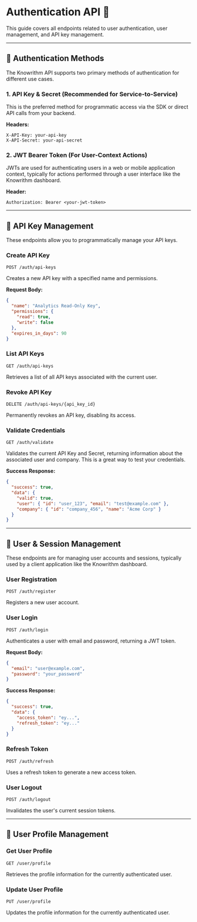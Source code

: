 # Authentication API 🔐

This guide covers all endpoints related to user authentication, user management, and API key management.

---

## 🎯 Authentication Methods

The Knowrithm API supports two primary methods of authentication for different use cases.

### 1. API Key & Secret (Recommended for Service-to-Service)

This is the preferred method for programmatic access via the SDK or direct API calls from your backend.

**Headers:**
```http
X-API-Key: your-api-key
X-API-Secret: your-api-secret
```

### 2. JWT Bearer Token (For User-Context Actions)

JWTs are used for authenticating users in a web or mobile application context, typically for actions performed through a user interface like the Knowrithm dashboard.

**Header:**
```http
Authorization: Bearer <your-jwt-token>
```

---

## 🔑 API Key Management

These endpoints allow you to programmatically manage your API keys.

### Create API Key

`POST /auth/api-keys`

Creates a new API key with a specified name and permissions.

**Request Body:**
```json
{
  "name": "Analytics Read-Only Key",
  "permissions": {
    "read": true,
    "write": false
  },
  "expires_in_days": 90
}
```

### List API Keys

`GET /auth/api-keys`

Retrieves a list of all API keys associated with the current user.

### Revoke API Key

`DELETE /auth/api-keys/{api_key_id}`

Permanently revokes an API key, disabling its access.

### Validate Credentials

`GET /auth/validate`

Validates the current API Key and Secret, returning information about the associated user and company. This is a great way to test your credentials.

**Success Response:**
```json
{
  "success": true,
  "data": {
    "valid": true,
    "user": { "id": "user_123", "email": "test@example.com" },
    "company": { "id": "company_456", "name": "Acme Corp" }
  }
}
```

---

## 👥 User & Session Management

These endpoints are for managing user accounts and sessions, typically used by a client application like the Knowrithm dashboard.

### User Registration

`POST /auth/register`

Registers a new user account.

### User Login

`POST /auth/login`

Authenticates a user with email and password, returning a JWT token.

**Request Body:**
```json
{
  "email": "user@example.com",
  "password": "your_password"
}
```

**Success Response:**
```json
{
  "success": true,
  "data": {
    "access_token": "ey...",
    "refresh_token": "ey..."
  }
}
```

### Refresh Token

`POST /auth/refresh`

Uses a refresh token to generate a new access token.

### User Logout

`POST /auth/logout`

Invalidates the user's current session tokens.

---

## 👤 User Profile Management

### Get User Profile

`GET /user/profile`

Retrieves the profile information for the currently authenticated user.

### Update User Profile

`PUT /user/profile`

Updates the profile information for the currently authenticated user.